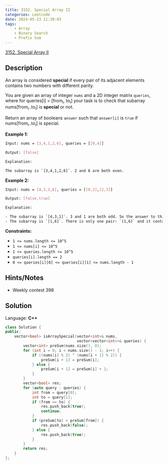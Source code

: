```yaml
---
title: 3152. Special Array II
categories: Leetcode
date: 2024-05-23 11:39:03
tags:
    - Array
    - Binary Search
    - Prefix Sum
---
```


[3152. Special Array II](https://leetcode.com/problems/special-array-ii/description/)

## Description

An array is considered **special**  if every pair of its adjacent elements contains two numbers with different parity.

You are given an array of integer `nums` and a 2D integer matrix `queries`, where for queries[i] = [from<sub>i</sub>, to<sub>i</sub>] your task is to check that subarray nums[from<sub>i</sub>..to<sub>i</sub>] is **special**  or not.

Return an array of booleans `answer` such that `answer[i]` is `true` if nums[from<sub>i</sub>..to<sub>i</sub>] is special.

**Example 1:**

```bash
Input: nums = [3,4,1,2,6], queries = [[0,4]]

Output: [false]

Explanation:

The subarray is `[3,4,1,2,6]`. 2 and 6 are both even.
```

**Example 2:**

```bash
Input: nums = [4,3,1,6], queries = [[0,2],[2,3]]

Output: [false,true]

Explanation:

- The subarray is `[4,3,1]`. 3 and 1 are both odd. So the answer to this query is `false`.
- The subarray is `[1,6]`. There is only one pair: `(1,6)` and it contains numbers with different parity. So the answer to this query is `true`.
```

**Constraints:**

- `1 <= nums.length <= 10^5`
- `1 <= nums[i] <= 10^5`
- `1 <= queries.length <= 10^5`
- `queries[i].length == 2`
- `0 <= queries[i][0] <= queries[i][1] <= nums.length - 1`

## Hints/Notes

- Weekly contest 398

## Solution

Language: **C++**

```C++
class Solution {
public:
    vector<bool> isArraySpecial(vector<int>& nums,
                                vector<vector<int>>& queries) {
        vector<int> preSum(nums.size(), 0);
        for (int i = 0; i < nums.size() - 1; i++) {
            if ((nums[i] % 2) ^ (nums[i + 1] % 2)) {
                preSum[i + 1] = preSum[i];
            } else {
                preSum[i + 1] = preSum[i] + 1;
            }
        }
        vector<bool> res;
        for (auto query : queries) {
            int from = query[0];
            int to = query[1];
            if (from == to) {
                res.push_back(true);
                continue;
            }
            if (preSum[to] > preSum[from]) {
                res.push_back(false);
            } else {
                res.push_back(true);
            }
        }
        return res;
    }
};
```
